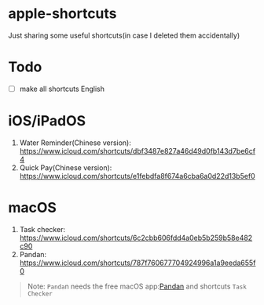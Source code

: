 # apple-shortcuts
Just sharing some useful shortcuts(in case I deleted them accidentally)

# Todo
- [ ] make all shortcuts English

# iOS/iPadOS
1. Water Reminder(Chinese version): https://www.icloud.com/shortcuts/dbf3487e827a46d49d0fb143d7be6cf4
2. Quick Pay(Chinese version): https://www.icloud.com/shortcuts/e1febdfa8f674a6cba6a0d22d13b5ef0

# macOS
1. Task checker: https://www.icloud.com/shortcuts/6c2cbb606fdd4a0eb5b259b58e482c90
2. Pandan: https://www.icloud.com/shortcuts/787f760677704924996a1a9eeda655f0
> Note: `Panda`n needs the free macOS app:[Pandan](https://sindresorhus.com/pandan) and shortcuts `Task Checker`
